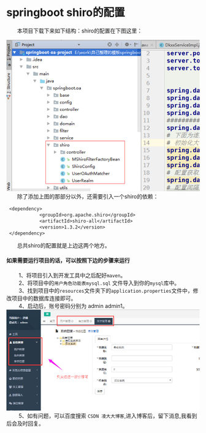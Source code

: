# springboot shiro的配置

&emsp;&emsp;本项目下载下来如下结构：shiro的配置在下图这里：

![images](https://github.com/lingshufeng/images/blob/master/images/shiro%E9%A1%B9%E7%9B%AE%E6%A8%A1%E6%9D%BF2.png)  
&emsp;&emsp;除了添加上图的那部分以外，还需要引入一个shiro的依赖：
```
 <dependency>
            <groupId>org.apache.shiro</groupId>
            <artifactId>shiro-all</artifactId>
            <version>1.3.2</version>
 </dependency>
```
&emsp;&emsp;总共shiro的配置就是上边这两个地方。 
#### 如果需要运行项目的话，可以按照下边的步骤来运行

&emsp;&emsp; 1、将项目引入到开发工具中之后配好`maven`。  
&emsp;&emsp; 2、将项目中的`用户角色功能表mysql.sql` 文件导入到你的`mysql`库中。  
&emsp;&emsp; 3、找到项目中的`resources`文件夹下的`application.properties`文件中，修改项目中的数据库连接即可。   
&emsp;&emsp; 4、启动后，账号密码分别为 admin   admin1。  
![images](https://github.com/lingshufeng/images/blob/master/images/shiro%E9%A1%B9%E7%9B%AE%E6%A8%A1%E6%9D%BF.png)  
&emsp;&emsp; 5、如有问题，可以百度搜索 `CSDN 凌大大博客`,进入博客后，留下消息,我看到后会及时回复。
